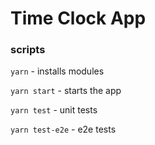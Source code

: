 # Time Clock App

### scripts


`yarn` - installs modules

`yarn start` - starts the app

`yarn test` - unit tests

`yarn test-e2e` - e2e tests